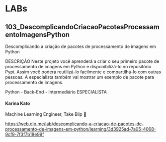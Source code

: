 # LABs

## 103_DescomplicandoCriacaoPacotesProcessamentoImagensPython

Descomplicando a criação de pacotes de processamento de imagens em Python

DESCRIÇÃO
Neste projeto você aprenderá a criar o seu primeiro pacote de processamento de imagens em Python e disponibilizá-lo no repositório Pypi. Assim você poderá reutilizá-lo facilmente e compartilhá-lo com outras pessoas. A especialista também vai mostrar um exemplo de pacote para processamento de imagens.

Python - Back-End - Intermediário
ESPECIALISTA
#### Karina Kato
Machine Learning Engineer, Take Blip


https://web.dio.me/lab/descomplicando-a-criacao-de-pacotes-de-processamento-de-imagens-em-python/learning/3d3925ad-7a05-4068-9cf9-7f3f7b18e99f
